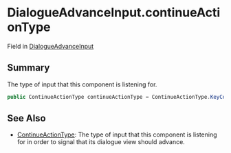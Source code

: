 # DialogueAdvanceInput.continueActionType

Field in [DialogueAdvanceInput](/docs/api/csharp/yarn.unity.dialogueadvanceinput.md)

## Summary


The type of input that this component is listening for.


```csharp
public ContinueActionType continueActionType = ContinueActionType.KeyCode;
```

## See Also

* [ContinueActionType](/docs/api/csharp/yarn.unity.dialogueadvanceinput.continueactiontype-1.md): The type of input that this component is listening for in order to signal that its dialogue view should advance.

